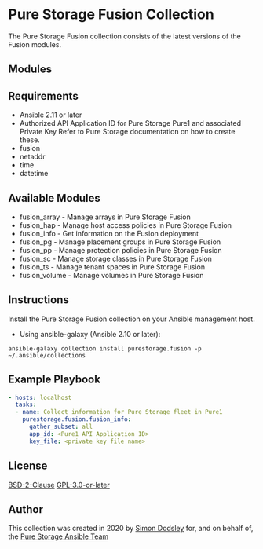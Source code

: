 # Pure Storage Fusion Collection

The Pure Storage Fusion collection consists of the latest versions of the Fusion modules.

## Modules

## Requirements

- Ansible 2.11 or later
- Authorized API Application ID for Pure Storage Pure1 and associated Private Key
  Refer to Pure Storage documentation on how to create these. 
- fusion
- netaddr
- time
- datetime

## Available Modules

 - fusion_array - Manage arrays in Pure Storage Fusion
 - fusion_hap - Manage host access policies in Pure Storage Fusion
 - fusion_info - Get information on the Fusion deployment
 - fusion_pg - Manage placement groups in Pure Storage Fusion
 - fusion_pp - Manage protection policies in Pure Storage Fusion
 - fusion_sc - Manage storage classes in Pure Storage Fusion
 - fusion_ts - Manage tenant spaces in Pure Storage Fusion
 - fusion_volume - Manage volumes in Pure Storage Fusion

## Instructions

Install the Pure Storage Fusion collection on your Ansible management host.

- Using ansible-galaxy (Ansible 2.10 or later):
```
ansible-galaxy collection install purestorage.fusion -p ~/.ansible/collections
```

## Example Playbook
```yaml
- hosts: localhost
  tasks:
  - name: Collect information for Pure Storage fleet in Pure1
    purestorage.fusion.fusion_info:
      gather_subset: all
      app_id: <Pure1 API Application ID>
      key_file: <private key file name>
```

## License

[BSD-2-Clause](https://directory.fsf.org/wiki?title=License:FreeBSD)
[GPL-3.0-or-later](https://www.gnu.org/licenses/gpl-3.0.en.html)

## Author

This collection was created in 2020 by [Simon Dodsley](@sdodsley) for, and on behalf of, the [Pure Storage Ansible Team](pure-ansible-team@purestorage.com)
